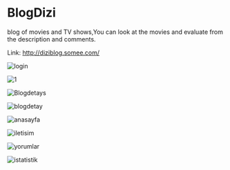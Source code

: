 # BlogDizi
blog of movies and TV shows,You can look at the movies and evaluate from the description and comments.

Link: http://diziblog.somee.com/

![login](https://user-images.githubusercontent.com/65205036/111234206-188d4c00-85ff-11eb-843a-486bb468aaf4.PNG)


![1](https://user-images.githubusercontent.com/65205036/111234247-2cd14900-85ff-11eb-9a34-1440720450f6.PNG)


![Blogdetays](https://user-images.githubusercontent.com/65205036/111234265-365ab100-85ff-11eb-9018-f063be4ff884.PNG)


![blogdetay](https://user-images.githubusercontent.com/65205036/111234283-407caf80-85ff-11eb-8164-87db40053374.PNG)


![anasayfa](https://user-images.githubusercontent.com/65205036/111234293-48d4ea80-85ff-11eb-891f-95cdb7f5674d.PNG)


![iletisim](https://user-images.githubusercontent.com/65205036/111234319-58543380-85ff-11eb-9f8b-8f7f8f5cb935.PNG)

![yorumlar](https://user-images.githubusercontent.com/65205036/111234345-65712280-85ff-11eb-812f-ea713b53673d.PNG)

![istatistik](https://user-images.githubusercontent.com/65205036/111234356-6d30c700-85ff-11eb-8b51-9b0450a66553.PNG)
